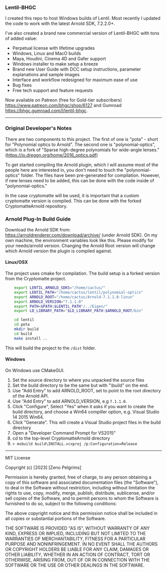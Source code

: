 ### Lentil-BHGC

I created this repo to host Windows builds of Lentil. Most recently I updated the code to work with the latest Arnold SDK, 7.2.2.0+.

I've also created a brand new commercial version of Lentil-BHGC with tons of added value:

- Perpetual license with lifetime upgrades
- Windows, Linux and MacO builds
- Maya, Houdini, Cinema 4D and Gafer support
- Windows installer to make setup a breeze
- Brand new User Guide with DCC setup instructions, parameter explanations and sample images
- Interface and workflow redesigned for maximum ease of use
- Bug fixes
- Free tech support and feature requests

Now available on Patreon (free for Gold-tier subscribers) https://www.patreon.com/bhgc/shop/6127 and Gumroad https://bhgc.gumroad.com/l/lentil-bhgc.

-----

### Original Developer's Notes

There are two components to this project. The first of one is "pota" - short for "Polynomial optics to Arnold". The second one is "polynomial-optics", which is a fork of "Sparse high-degree polynomials for wide-angle lenses." (https://jo.dreggn.org/home/2016_optics.pdf)

To get started compiling the Arnold plugin, which I will assume most of the people here are interested in, you don't need to touch the "polynomial-optics" folder. The files have been pre-generated for compilation. However, if new lenses need to be added, this can be done with the code inside of "polynomial-optics."

In the case cryptomatte will be used, it is important that a custom cryptomatte version is compiled. This can be done with the forked CryptomatteArnold repository.
  
### Arnold Plug-In Build Guide

Download the Arnold SDK from: https://arnoldrenderer.com/download/archive/ (under Arnold SDK). On my own machine, the environment variables look like this. Please modify for your needs/arnold version. Changing the Arnold Root version will change which Arnold version the plugin is compiled against.

#### Linux/OSX

The project uses cmake for compilation. The build setup is a forked version from the Cryptomatte project.

```bash
    export LENTIL_ARNOLD_SDKS="/home/cactus/"
    export LENTIL_PATH="/home/cactus/lentil/polynomial-optics"
    export ARNOLD_ROOT="/home/cactus/Arnold-7.1.1.0-linux"
    export ARNOLD_VERSION="7.1.1.0"
    export PATH=$PATH:$LENTIL_PATH"/../Eigen/"
    export LD_LIBRARY_PATH="$LD_LIBRARY_PATH:$ARNOLD_ROOT/bin"
```


```bash
    cd lentil
    cd pota
    mkdir build
    cd build
    make install ..
```

This will build the project to the `/dist` folder.

#### Windows

On Windows use CMakeGUI.

1. Set the source directory to where you unpacked the source files
2. Set the build directory to be the same but with "\build" on the end.
3. Use "Add Entry" to add ARNOLD_ROOT, set to point to the root directory of the Arnold API.
4. Use "Add Entry" to add ARNOLD_VERSION, e.g `7.1.1.0`.
5. Click "Configure", Select "Yes" when it asks if you want to create the build directory, and choose a Win64 compiller option, e.g. Visual Studio 14 2015 Win64.
6. Click "Generate". This will create a Visual Studio project files in the build directory
7. Open a "Developer Command Prompt for VS2015"
8. cd to the top-level CryptomatteArnold directory
9. `> msbuild build\INSTALL.vcxproj /p:Configuration=Release`

-------

MIT License

Copyright (c) [2023] [Zeno Pelgrims]

Permission is hereby granted, free of charge, to any person obtaining a copy
of this software and associated documentation files (the "Software"), to deal
in the Software without restriction, including without limitation the rights
to use, copy, modify, merge, publish, distribute, sublicense, and/or sell
copies of the Software, and to permit persons to whom the Software is
furnished to do so, subject to the following conditions:

The above copyright notice and this permission notice shall be included in all
copies or substantial portions of the Software.

THE SOFTWARE IS PROVIDED "AS IS", WITHOUT WARRANTY OF ANY KIND, EXPRESS OR
IMPLIED, INCLUDING BUT NOT LIMITED TO THE WARRANTIES OF MERCHANTABILITY,
FITNESS FOR A PARTICULAR PURPOSE AND NONINFRINGEMENT. IN NO EVENT SHALL THE
AUTHORS OR COPYRIGHT HOLDERS BE LIABLE FOR ANY CLAIM, DAMAGES OR OTHER
LIABILITY, WHETHER IN AN ACTION OF CONTRACT, TORT OR OTHERWISE, ARISING FROM,
OUT OF OR IN CONNECTION WITH THE SOFTWARE OR THE USE OR OTHER DEALINGS IN THE
SOFTWARE.

